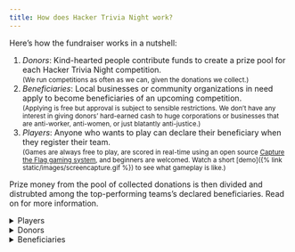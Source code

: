 ```yaml
---
title: How does Hacker Trivia Night work?
---
```


Here&rsquo;s how the fundraiser works in a nutshell:

1. *Donors*: Kind-hearted people contribute funds to create a prize pool for each Hacker Trivia Night competition.  
    <small>(We run competitions as often as we can, given the donations we collect.)</small>
1. *Beneficiaries*: Local businesses or community organizations in need apply to become beneficiaries of an upcoming competition.  
    <small>(Applying is free but approval is subject to sensible restrictions. We don&rsquo;t have any interest in giving donors&rsquo; hard-earned cash to huge corporations or businesses that are anti-worker, anti-women, or just blatantly anti-justice.)</small>
1. *Players*: Anyone who wants to play can declare their beneficiary when they register their team.  
    <small>(Games are always free to play, are scored in real-time using an open source [Capture the Flag gaming system](https://en.wikipedia.org/wiki/Capture_the_flag#Computer_security), and beginners are welcomed. Watch a short [demo]({% link static/images/screencapture.gif %}) to see what gameplay is like.)</small>

Prize money from the pool of collected donations is then divided and distrubted among the top-performing teams&rsquo;s declared beneficiaries. Read on for more information.

<details markdown="1">
<summary><span>Players</span></summary>

1. Players register on our game website, which is an [open source Capture the Flag (CTF) gaming system](https://github.com/tech-learning-collective/fbctf), and optionally form teams.
1. Each team must declare a beneficiary with the game organizers to be able to claim a cash prize.
1. When the game starts, teammates work together to answer &ldquo;hacker trivia&rdquo; questions in the form of quizzes and puzzles that test the player&rsquo;s cybersecurity skillz. (Beginners are welcome and encouraged to play! You can&rsquo;t be l33t if you don&rsquo;t try!)
1. Teams compete to score points as quickly as possible by answering quizzes and completing puzzles faster than other teams.
1. The team with the most points at the end of the game is declared the winner and claims the grand prize for their chosen beneficiary.

Ready to hack? [Click here to play](https://ctf.techlearningcollective.com/).
</details><!-- Players -->

<details markdown="1">
<summary><span>Donors</span></summary>

Good samaritans such as yourself, your friends, your neighbors, and others donate to create a prize pool that will go to support the beneficiaries.

We use well-known crowdfunding platforms like GoFundMe to keep donors updated and to help manage funds in a trusted, transparent manner.
</details><!-- Donors -->

<details markdown="1">
<summary><span>Beneficiaries</span></summary>

A beneficiary is any local business, non-profit group, or other organization who registers with us ahead of the game and is eligible to receive cash donations if their team(s) score highest in the game.

We require beneficiaries to register in order to ensure that donated funds go to those for whom the support is intended.

Hacker Trivia Night competitions are typically themed. For example, we may run a game &ldquo;to support food service workers,&rdquo; which means the selected beneficiaries will be organizations or local businesses in the food service sector.

You can apply to become a Hacker Trivia Night beneficiary at any time, regardless of the current game&rsquo;s theme.

When the game is over, if any teams competing on your behalf have won, we will send you a percentage of the total donated prize pool. The exact amount depends on the donations received from donors and the results of the game, of course.
</details><!-- Beneficiaries  -->

